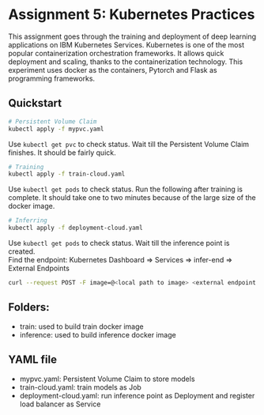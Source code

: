 # Assignment 5: Kubernetes Practices
This assignment goes through the training and deployment of deep learning applications on IBM Kubernetes Services. Kubernetes is one of the most popular containerization orchestration frameworks. It allows quick deployment and scaling, thanks to the containerization technology. This experiment uses docker as the containers, Pytorch and Flask as programming frameworks.
## Quickstart
```bash
# Persistent Volume Claim
kubectl apply -f mypvc.yaml
```
Use `kubectl get pvc` to check status. Wait till the Persistent Volume Claim finishes. It should be fairly quick.
```bash
# Training
kubectl apply -f train-cloud.yaml
```

Use `kubectl get pods` to check status. Run the following after training is complete. It should take one to two minutes because of the large size of the docker image.
```bash
# Inferring
kubectl apply -f deployment-cloud.yaml
```
Use `kubectl get pods` to check status. Wait till the inference point is created.  
Find the endpoint: Kubernetes Dashboard => Services => infer-end => External Endpoints
```bash
curl --request POST -F image=@<local path to image> <external endpoint url:port>/inference
```

## Folders:
- train: used to build train docker image
- inference: used to build inference docker image

## YAML file
- mypvc.yaml: Persistent Volume Claim to store models
- train-cloud.yaml: train models as Job
- deployment-cloud.yaml: run inference point as Deployment and register load balancer as Service
